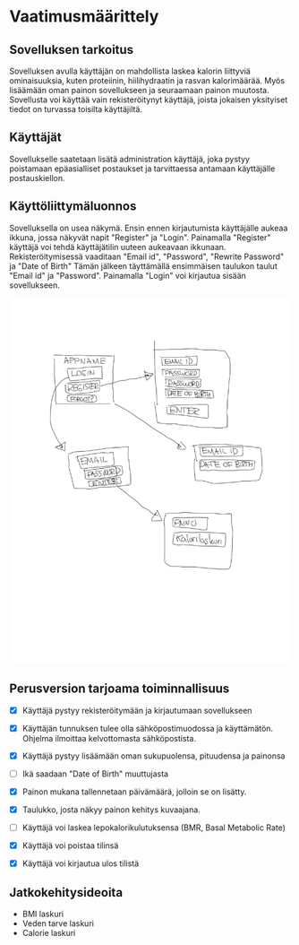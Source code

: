 # Vaatimusmäärittely 

## Sovelluksen tarkoitus


Sovelluksen avulla käyttäjän on mahdollista laskea kalorin liittyviä ominaisuuksia, kuten proteiinin, hiilihydraatin ja rasvan kalorimäärää. Myös lisäämään oman painon sovellukseen ja seuraamaan painon muutosta. 
Sovellusta voi käyttää vain rekisteröitynyt käyttäjä, joista jokaisen yksityiset tiedot on turvassa toisilta käyttäjiltä. 

## Käyttäjät 

Sovellukselle saatetaan lisätä administration käyttäjä, joka pystyy poistamaan epäasialliset postaukset ja tarvittaessa antamaan käyttäjälle postauskiellon.

## Käyttöliittymäluonnos 

Sovelluksella on usea näkymä. 
Ensin ennen kirjautumista käyttäjälle aukeaa ikkuna, jossa näkyvät napit "Register" ja "Login". Painamalla "Register" käyttäjä voi tehdä käyttäjätilin uuteen aukeavaan ikkunaan.
Rekisteröitymisessä vaaditaan "Email id", "Password", "Rewrite Password" ja "Date of Birth" 
Tämän jälkeen täyttämällä ensimmäisen taulukon taulut "Email id" ja "Password". Painamalla "Login" voi kirjautua sisään sovellukseen.

<img src="https://github.com/Neroniuoso/ot-harjoitustyo/blob/master/dokumentaatio/kuvat/kuva_1.png" width=760>

## Perusversion tarjoama toiminnallisuus 

- [x] Käyttäjä pystyy rekisteröitymään ja kirjautumaan sovellukseen

- [x] Käyttäjän tunnuksen tulee olla sähköpostimuodossa ja käyttämätön. Ohjelma ilmoittaa kelvottomasta sähköpostista.

- [x] Käyttäjä pystyy lisäämään oman sukupuolensa, pituudensa ja painonsa

- [ ] Ikä saadaan "Date of Birth" muuttujasta

- [x] Painon mukana tallennetaan päivämäärä, jolloin se on lisätty.
- [x] Taulukko, josta näkyy painon kehitys kuvaajana.

- [ ] Käyttäjä voi laskea lepokalorikulutuksensa (BMR, Basal Metabolic Rate)

- [x] Käyttäjä voi poistaa tilinsä

- [x] Käyttäjä voi kirjautua ulos tilistä

## Jatkokehitysideoita

- BMI laskuri
- Veden tarve laskuri
- Calorie laskuri



